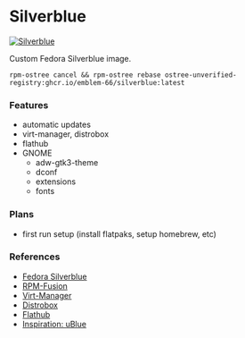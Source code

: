 # Silverblue
[![Silverblue](https://github.com/Emblem-66/Fedora-OSTree-Images/actions/workflows/build.yml/badge.svg)](https://github.com/Emblem-66/Fedora-OSTree-Images/actions/workflows/build.yml)

Custom Fedora Silverblue image.

``` shell
rpm-ostree cancel && rpm-ostree rebase ostree-unverified-registry:ghcr.io/emblem-66/silverblue:latest
```
### Features
- automatic updates
- virt-manager, distrobox
- flathub
- GNOME
  - adw-gtk3-theme
  - dconf
  - extensions
  - fonts
### Plans
- first run setup (install flatpaks, setup homebrew, etc)
### References
- [Fedora Silverblue](https://fedoraproject.org/silverblue)
- [RPM-Fusion](https://rpmfusion.org/Howto/OSTree)
- [Virt-Manager](https://virt-manager.org)
- [Distrobox](https://github.com/89luca89/distrobox)
- [Flathub](https://flathub.org)
- [Inspiration: uBlue](https://github.com/ublue-os)
